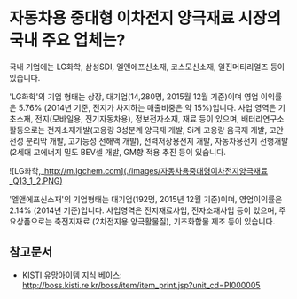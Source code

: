 # 자동차용 중대형 이차전지 양극재료 시장의 국내 주요 업체는?

국내 기업에는 LG화학, 삼성SDI, 엘앤에프신소재, 코스모신소재, 일진머티리얼즈 등이 있습니다.

'LG화학'의 기업 형태는 상장, 대기업(14,280명, 2015월 12월 기준)이며 영업 이익률은 5.76% (2014년 기준, 전지가 차지하는 매출비중은 약 15%)입니다.
사업 영역은 기초소재, 전지(모바일용, 전기자동차용), 정보전자소재, 재료 등이 있으며, 
배터리연구소 활동으로는 전지소재개발(고용량 3성분계 양극재 개발, Si계 고용량 음극재 개발, 고안전성 분리막 개발, 고기능성 전해액 개발), 전력저장용전지 개발, 자동차용전지 선행개발(2세대 고에너지 밀도 BEV셀 개발, GM향 적용 추진 등이 있습니다.

![LG화학,_http://m.lgchem.com](./images/자동차용중대형이차전지양극재료_Q13_1_2.PNG)

'엘앤에프신소재'의 기업형태는 대기업(192명, 2015년 12월 기준)이며, 영업이익률은 2.14% (2014년 기준)입니다.
사업영역은 전지재료사업, 전자소재사업 등이 있으며, 주요상품으로는 축전지재료 (2차전지용 양극활물질), 기초화합물 제조 등이 있습니다.

## 참고문서
- KISTI 유망아이템 지식 베이스: http://boss.kisti.re.kr/boss/item/item_print.jsp?unit_cd=PI000005